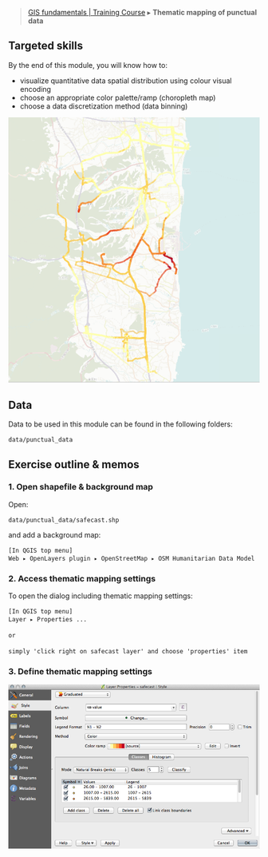 > [GIS fundamentals | Training Course](agenda.md) ▸ **Thematic mapping of punctual data**

## Targeted skills
By the end of this module, you will know how to:
* visualize quantitative data spatial distribution using colour visual encoding
* choose an appropriate color palette/ramp (choropleth map)
* choose a data discretization method (data binning)

![Punctual data mapping](img/them-mapping-points-final.png)

## Data
Data to be used in this module can be found in the following folders:
```
data/punctual_data
```
## Exercise outline & memos

### 1. Open shapefile & background map
Open:
```
data/punctual_data/safecast.shp
```

and add a background map:
```
[In QGIS top menu] 
Web ▸ OpenLayers plugin ▸ OpenStreetMap ▸ OSM Humanitarian Data Model
```

### 2. Access thematic mapping settings

To open the dialog including thematic mapping settings:

```
[In QGIS top menu] 
Layer ▸ Properties ...

or

simply 'click right on safecast layer' and choose 'properties' item
```

### 3. Define thematic mapping settings


![dialog](img/them-mapping-points-1.png)



